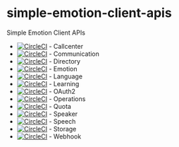 # simple-emotion-client-apis
Simple Emotion Client APIs

- [![CircleCI](https://circleci.com/gh/SimpleEmotion/simple-api-callcenter.svg?style=svg&circle-token=dbeb1407ef50e0787807044968671900b83f4618)](https://circleci.com/gh/SimpleEmotion/simple-api-callcenter) - Callcenter
- [![CircleCI](https://circleci.com/gh/SimpleEmotion/simple-api-communication.svg?style=svg&circle-token=9a583567c41d6bd451778ad69f0e35af295ff8f9)](https://circleci.com/gh/SimpleEmotion/simple-api-communication) - Communication
- [![CircleCI](https://circleci.com/gh/SimpleEmotion/simple-api-directory.svg?style=svg&circle-token=a3ad3ddb3ca8c0823910e62e31e74e9e6e694437)](https://circleci.com/gh/SimpleEmotion/simple-api-directory) - Directory
- [![CircleCI](https://circleci.com/gh/SimpleEmotion/simple-api-emotion.svg?style=svg&circle-token=c5cd6b4a6e8e4a40f909088c610466b33dc7caa9)](https://circleci.com/gh/SimpleEmotion/simple-api-emotion) - Emotion
- [![CircleCI](https://circleci.com/gh/SimpleEmotion/simple-api-language.svg?style=svg&circle-token=96d35e8c37ec5d2fadc9ffd73dfd709eedbddfe6)](https://circleci.com/gh/SimpleEmotion/simple-api-language) - Language
- [![CircleCI](https://circleci.com/gh/SimpleEmotion/simple-api-learning.svg?style=svg&circle-token=36418598cf6e7ebcea0f6d08003b0ae9535e56df)](https://circleci.com/gh/SimpleEmotion/simple-api-learning) - Learning
- [![CircleCI](https://circleci.com/gh/SimpleEmotion/simple-api-oauth2.svg?style=svg&circle-token=8cf8d03610cb28429ac545a0575be437302a72db)](https://circleci.com/gh/SimpleEmotion/simple-api-oauth2) - OAuth2
- [![CircleCI](https://circleci.com/gh/SimpleEmotion/simple-api-operations.svg?style=svg&circle-token=6804c8d0ab3c710d38e2ef0307e4392085cbbd74)](https://circleci.com/gh/SimpleEmotion/simple-api-operations) - Operations
- [![CircleCI](https://circleci.com/gh/SimpleEmotion/simple-api-quota.svg?style=svg&circle-token=4fc0593e0baa947fffdacc1336d1724efd050dde)](https://circleci.com/gh/SimpleEmotion/simple-api-quota) - Quota
- [![CircleCI](https://circleci.com/gh/SimpleEmotion/simple-api-speaker.svg?style=svg&circle-token=dd5fe5274c037e12e6ca55287b0b07c5e4b0ac0e)](https://circleci.com/gh/SimpleEmotion/simple-api-speaker) - Speaker
- [![CircleCI](https://circleci.com/gh/SimpleEmotion/simple-api-speech.svg?style=svg&circle-token=727725dc1e764306a686dbe3e892f5a784338664)](https://circleci.com/gh/SimpleEmotion/simple-api-speech) - Speech
- [![CircleCI](https://circleci.com/gh/SimpleEmotion/simple-api-storage.svg?style=svg&circle-token=78a73f02cfc2119d24ad333726ddc0db44ee7f3b)](https://circleci.com/gh/SimpleEmotion/simple-api-storage) - Storage
- [![CircleCI](https://circleci.com/gh/SimpleEmotion/simple-api-webhook.svg?style=svg&circle-token=0ff584eb60870b4a49f7b2e75ee293632f08f77d)](https://circleci.com/gh/SimpleEmotion/simple-api-webhook) - Webhook
